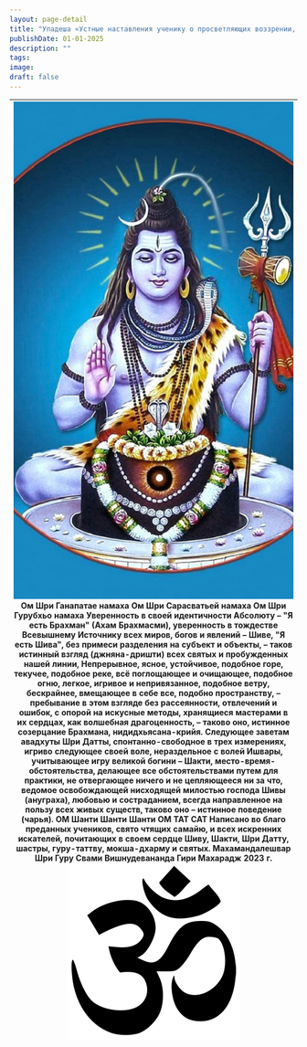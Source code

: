 ```yaml
---
layout: page-detail
title: "Упадеша «Устные наставления ученику о просветляющих воззрении, созерцании и поведении, передаваемых шепотом»"
publishDate: 01-01-2025
description: ""
tags:
image:
draft: false
---
```


| ![Шива](/upload/medialibrary/335/3358d8e3c81adce91dc6bf005df17dcc.jpg "Шива")  Ом Шри Ганапатае намаха Ом Шри Сарасватьей намаха Ом Шри Гурубхьо намаха  Уверенность в своей идентичности Абсолюту –  "Я есть Брахман" (Ахам Брахмасми),  уверенность в тождестве Всевышнему  Источнику всех миров,  богов и явлений – Шиве,  "Я есть Шива",  без примеси разделения на субъект и объекты, –  таков истинный взгляд (джняна-дришти)  всех святых  и пробужденных нашей линии,  Непрерывное, ясное,  устойчивое, подобное горе,  текучее, подобное реке,  всё поглощающее и очищающее,  подобное огню,  легкое, игривое и непривязанное,  подобное ветру,  бескрайнее, вмещающее в себе все,  подобно пространству, –  пребывание в этом взгляде  без рассеянности, отвлечений и ошибок,  с опорой на искусные методы,  хранящиеся мастерами в их сердцах, как волшебная драгоценность, –  таково оно, истинное созерцание Брахмана, нидидхьясана-крийя.  Следующее заветам авадхуты Шри Датты,  спонтанно-свободное в трех измерениях,  игриво следующее своей воле,  нераздельное с волей Ишвары,  учитывающее игру великой богини – Шакти,  место-время-обстоятельства,  делающее все обстоятельствами путем для практики,  не отвергающее ничего и не цепляющееся ни за что,  ведомое освобождающей  нисходящей милостью господа Шивы (ануграха),  любовью и состраданием,  всегда направленное на пользу всех живых существ,  таково оно – истинное поведение (чарья).  ОМ Шанти Шанти Шанти  ОМ ТАТ САТ  Написано во благо преданных учеников, свято чтящих самайю, и всех искренних искателей, почитающих в своем сердце Шиву, Шакти, Шри Датту, шастры, гуру-таттву, мокша-дхарму и святых.  Махамандалешвар Шри Гуру Свами Вишнудевананда Гири Махарадж 2023 г. ![Ом](/upload/medialibrary/4e5/4e59138d7f13f8137afb77ab8ee41988.png) |
| -------------------------------------------------------------------------------------------------------------------------------------------------------------------------------------------------------------------------------------------------------------------------------------------------------------------------------------------------------------------------------------------------------------------------------------------------------------------------------------------------------------------------------------------------------------------------------------------------------------------------------------------------------------------------------------------------------------------------------------------------------------------------------------------------------------------------------------------------------------------------------------------------------------------------------------------------------------------------------------------------------------------------------------------------------------------------------------------------------------------------------------------------------------------------------------------------------------------------------------------------------------------------------------------------------------------------------------------------------------------------------------------------------------------------------------------------------------------------------------------------------------------------------------------------------------------------------------------------------------------------------------------------------------------------------------------------------------------------------------------------------------------------------------------------------------------------------------------- |
